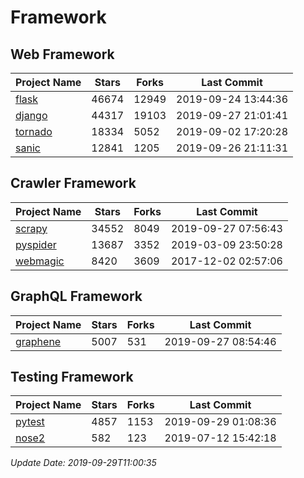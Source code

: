 # Framework

## Web Framework

| Project Name | Stars | Forks | Last Commit |
| ------------ | ----- | ----- | ----------- |
| [flask](https://github.com/pallets/flask) | 46674 | 12949 | 2019-09-24 13:44:36 |
| [django](https://github.com/django/django) | 44317 | 19103 | 2019-09-27 21:01:41 |
| [tornado](https://github.com/tornadoweb/tornado) | 18334 | 5052 | 2019-09-02 17:20:28 |
| [sanic](https://github.com/huge-success/sanic) | 12841 | 1205 | 2019-09-26 21:11:31 |

## Crawler Framework

| Project Name | Stars | Forks | Last Commit |
| ------------ | ----- | ----- | ----------- |
| [scrapy](https://github.com/scrapy/scrapy) | 34552 | 8049 | 2019-09-27 07:56:43 |
| [pyspider](https://github.com/binux/pyspider) | 13687 | 3352 | 2019-03-09 23:50:28 |
| [webmagic](https://github.com/code4craft/webmagic) | 8420 | 3609 | 2017-12-02 02:57:06 |

## GraphQL Framework

| Project Name | Stars | Forks | Last Commit |
| ------------ | ----- | ----- | ----------- |
| [graphene](https://github.com/graphql-python/graphene) | 5007 | 531 | 2019-09-27 08:54:46 |

## Testing Framework

| Project Name | Stars | Forks | Last Commit |
| ------------ | ----- | ----- | ----------- |
| [pytest](https://github.com/pytest-dev/pytest) | 4857 | 1153 | 2019-09-29 01:08:36 |
| [nose2](https://github.com/nose-devs/nose2) | 582 | 123 | 2019-07-12 15:42:18 |

*Update Date: 2019-09-29T11:00:35*